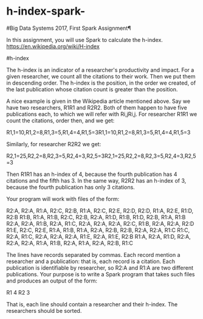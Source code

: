 # h-index-spark-

#Big Data Systems 2017, First Spark Assignment¶

In this assignment, you will use Spark to calculate the h-index.
 https://en.wikipedia.org/wiki/H-index

#h-index

The h-index is an indicator of a researcher's productivity and impact. For a given researcher, we count all the citations to their work. Then we put them in descending order. The h-index is the position, in the order we created, of the last publication whose citation count is greater than the position.

A nice example is given in the Wikipedia article mentioned above. Say we have two researchers, R1R1 and R2R2. Both of them happen to have five publications each, to which we will refer with Ri,jRi,j. For researcher R1R1 we count the citations, order then, and we get:

R1,1=10,R1,2=8,R1,3=5,R1,4=4,R1,5=3R1,1=10,R1,2=8,R1,3=5,R1,4=4,R1,5=3

Similarly, for researcher R2R2 we get:

R2,1=25,R2,2=8,R2,3=5,R2,4=3,R2,5=3R2,1=25,R2,2=8,R2,3=5,R2,4=3,R2,5=3

Then R1R1 has an h-index of 4, because the fourth publication has 4 citations and the fifth has 3. In the same way, R2R2 has an h-index of 3, because the fourth publication has only 3 citations.

Your program will work with files of the form:

R2:A, R2:A, R1:A, R2:C, R2:B, R1:A, R2:C, R2:E, R2:D, R2:D, R1:A, R2:E, R1:D, R2:B
R1:B, R1:A, R1:B, R2:C, R2:B, R2:A, R1:D, R1:B, R1:D, R2:B, R1:A, R1:B
R2:A, R2:A, R1:B, R2:A, R1:C, R2:A, R2:A, R2:A, R2:C, R1:B, R2:A, R2:A, R2:D
R1:E, R2:C, R2:E, R1:A, R1:B, R1:A, R2:A, R2:B, R2:B, R2:A, R2:A, R1:C
R1:C, R2:A, R1:C, R2:A, R2:A, R2:A, R1:E, R2:A, R1:E, R2:B
R1:A, R2:A, R1:D, R2:A, R2:A, R2:A, R1:A, R1:B, R2:A, R1:A, R2:A, R2:B, R1:C

The lines have records separated by commas. Each record mention a researcher and a publication: that is, each record is a citation. Each publication is identifiable by researcher, so R2:A and R1:A are two different publications. Your purpose is to write a Spark program that takes such files and produces an output of the form:

R1 4
R2 3

That is, each line should contain a researcher and their h-index. The researchers should be sorted.

